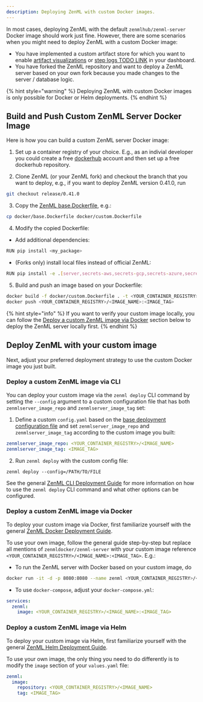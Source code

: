 ```yaml
---
description: Deploying ZenML with custom Docker images.
---
```


In most cases, deploying ZenML with the default `zenmlhub/zenml-server` Docker 
image should work just fine. However, there are some scenarios when you 
might need to deploy ZenML with a custom Docker image:
- You have implemented a custom artifact store for which you want to enable
[artifact visualizations](../../../user-guide/advanced-guide/visualize-artifacts.md)
or [step logs TODO LINK](../../../user-guide/advanced-guide/visualize-artifacts.md)
in your dashboard.
- You have forked the ZenML repository and want to deploy a ZenML server based
on your own fork because you made changes to the server / database logic.

{% hint style="warning" %}
Deploying ZenML with custom Docker images is only possible for Docker or Helm
deployments.
{% endhint %}

## Build and Push Custom ZenML Server Docker Image

Here is how you can build a custom ZenML server Docker image:

1. Set up a container registry of your choice. E.g., as an indivial developer
you could create a free [dockerhub](https://hub.docker.com/) account and then 
set up a free dockerhub repository.

2. Clone ZenML (or your ZenML fork) and checkout the branch that you want to
deploy, e.g., if you want to deploy ZenML version 0.41.0, run 
```bash
git checkout release/0.41.0
```

3. Copy the [ZenML base.Dockerfile](https://github.com/zenml-io/zenml/blob/main/docker/base.Dockerfile),
e.g.: 
```bash
cp docker/base.Dockerfile docker/custom.Dockerfile
```

4. Modify the copied Dockerfile:
- Add additional dependencies: 
```bash 
RUN pip install <my_package>
```
- (Forks only) install local files instead of official ZenML:
```bash
RUN pip install -e .[server,secrets-aws,secrets-gcp,secrets-azure,secrets-hashicorp,s3fs,gcsfs,adlfs,connectors-aws,connectors-gcp,connectors-azure]
```

5. Build and push an image based on your Dockerfile: 
```bash
docker build -f docker/custom.Dockerfile . -t <YOUR_CONTAINER_REGISTRY>/<IMAGE_NAME>:<IMAGE_TAG> --platform linux/amd64
docker push <YOUR_CONTAINER_REGISTRY>/<IMAGE_NAME>:<IMAGE_TAG>
```

{% hint style="info" %}
If you want to verify your custom image locally, you can follow the
[Deploy a custom ZenML image via Docker](#deploy-a-custom-zenml-image-via-docker)
section below to deploy the ZenML server locally first.
{% endhint %}

## Deploy ZenML with your custom image

Next, adjust your preferred deployment strategy to use the custom Docker image
you just built.

### Deploy a custom ZenML image via CLI
You can deploy your custom image via the `zenml deploy` CLI command by setting
the `--config` argument to a custom configuration file that has both
`zenmlserver_image_repo` and `zenmlserver_image_tag` set:

1. Define a custom `config.yaml` based on the
[base deployment configuration file](deploy-with-zenml-cli#base-configuration-file)
and set `zenmlserver_image_repo` and `zenmlserver_image_tag` according to the
custom image you built:

```yaml
zenmlserver_image_repo: <YOUR_CONTAINER_REGISTRY>/<IMAGE_NAME>
zenmlserver_image_tag: <IMAGE_TAG>
```

2. Run `zenml deploy` with the custom config file:

```shell
zenml deploy --config=/PATH/TO/FILE
```

See the general [ZenML CLI Deployment Guide](deploy-with-zenml-cli.md) for more
information on how to use the `zenml deploy` CLI command and what other options
can be configured.

### Deploy a custom ZenML image via Docker

To deploy your custom image via Docker, first familiarize yourself with the
general [ZenML Docker Deployment Guide](deploy-with-docker.md).

To use your own image, follow the general guide step-by-step but replace all 
mentions of `zenmldocker/zenml-server` with your custom image reference 
`<YOUR_CONTAINER_REGISTRY>/<IMAGE_NAME>:<IMAGE_TAG>`. E.g.:

- To run the ZenML server with Docker based on your custom image, do
```bash
docker run -it -d -p 8080:8080 --name zenml <YOUR_CONTAINER_REGISTRY>/<IMAGE_NAME>:<IMAGE_TAG>
```

- To use `docker-compose`, adjust your `docker-compose.yml`:
```yaml
services:
  zenml:
    image: <YOUR_CONTAINER_REGISTRY>/<IMAGE_NAME>:<IMAGE_TAG>
```

### Deploy a custom ZenML image via Helm

To deploy your custom image via Helm, first familiarize yourself with the
general [ZenML Helm Deployment Guide](deploy-with-helm.md).

To use your own image, the only thing you need to do differently is to modify
the `image` section of your `values.yaml` file:

```yaml
zenml:
  image:
    repository: <YOUR_CONTAINER_REGISTRY>/<IMAGE_NAME>
    tag: <IMAGE_TAG>
```
